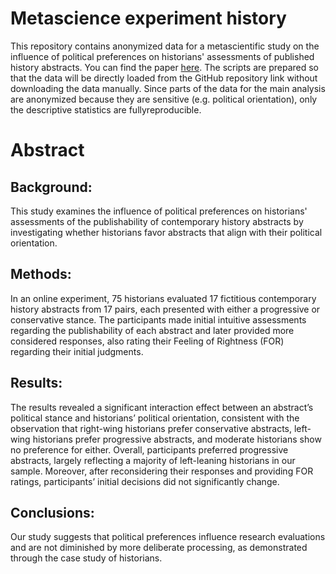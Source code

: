 # Metascience experiment history
This repository contains anonymized data for a metascientific study on the influence of political preferences on historians' assessments of published history abstracts. You can find the paper [here](https://f1000research.com/articles/14-320/v1). The scripts are prepared so that the data will be directly loaded from the GitHub repository link without downloading the data manually. Since parts of the data for the main analysis are anonymized because they are sensitive (e.g. political orientation), only the descriptive statistics are fullyreproducible.

# Abstract
## Background:
This study examines the influence of political preferences on historians' assessments of the publishability of contemporary history abstracts by investigating whether historians favor abstracts that align with their political orientation.
## Methods:
In an online experiment, 75 historians evaluated 17 fictitious contemporary history abstracts from 17 pairs, each presented with either a progressive or conservative stance. The participants made initial intuitive assessments regarding the publishability of each abstract and later provided more considered responses, also rating their Feeling of Rightness (FOR) regarding their initial judgments. 
## Results:
The results revealed a significant interaction effect between an abstract’s political stance and historians’ political orientation, consistent with the observation that right-wing historians prefer conservative abstracts, left-wing historians prefer progressive abstracts, and moderate historians show no preference for either. Overall, participants preferred progressive abstracts, largely reflecting a majority of left-leaning historians in our sample. Moreover, after reconsidering their responses and providing FOR ratings, participants’ initial decisions did not significantly change. 
## Conclusions:
Our study suggests that political preferences influence research evaluations and are not diminished by more deliberate processing, as demonstrated through the case study of historians.
